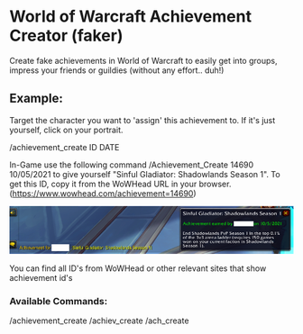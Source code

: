 # World of Warcraft Achievement Creator (faker)

Create fake achievements in World of Warcraft to easily get into groups, impress your friends or guildies (without any effort.. duh!)

## Example:

Target the character you want to 'assign' this achievement to. If it's just yourself, click on your portrait.

/achievement_create ID DATE

In-Game use the following command /Achievement_Create 14690 10/05/2021 to give yourself "Sinful Gladiator: Shadowlands Season 1". To get this ID, copy it from the WoWHead URL in your browser. (https://www.wowhead.com/achievement=14690)

![Achievement](https://raw.githubusercontent.com/brian8544/Achievement_Creator/main/Dep/Images/Screenshot.png)

You can find all ID's from WoWHead or other relevant sites that show achievement id's

### Available Commands:

/achievement_create
/achiev_create
/ach_create
